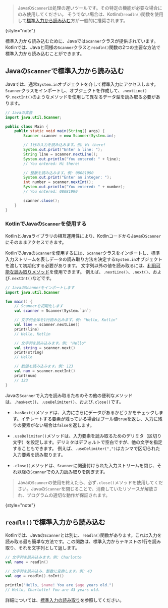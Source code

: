 [//]: # (title: 標準入力)

> Javaの`Scanner`は処理の遅いツールです。その特定の機能が必要な場合にのみ使用してください。
> そうでない場合は、Kotlinの`readln()`関数を使用して[標準入力から読み込む](basic-syntax.md#read-from-the-standard-input)方が一般的に推奨されます。
>
{style="note"}

標準入力から読み込むために、Javaでは`Scanner`クラスが提供されています。Kotlinでは、Javaと同様の`Scanner`クラスと`readln()`関数の2つの主要な方法で標準入力から読み込むことができます。

## Javaの`Scanner`で標準入力から読み込む

Javaでは、通常`System.in`オブジェクトを介して標準入力にアクセスします。`Scanner`クラスをインポートし、オブジェクトを作成して、`.nextLine()`や`.nextInt()`のようなメソッドを使用して異なるデータ型を読み取る必要があります。

```java
// Javaの実装
import java.util.Scanner;

public class Main {
    public static void main(String[] args) {
        Scanner scanner = new Scanner(System.in);

        // 1行の入力を読み込みます。例: Hi there!
        System.out.print("Enter a line: ");
        String line = scanner.nextLine();
        System.out.println("You entered: " + line);
        // You entered: Hi there!

        // 整数を読み込みます。例: 08081990
        System.out.print("Enter an integer: ");
        int number = scanner.nextInt();
        System.out.println("You entered: " + number);
        // You entered: 08081990

        scanner.close();
    }
}
```

### KotlinでJavaの`Scanner`を使用する

KotlinとJavaライブラリの相互運用性により、KotlinコードからJavaの`Scanner`にそのままアクセスできます。

KotlinでJavaの`Scanner`を使用するには、`Scanner`クラスをインポートし、標準入力ストリームを表しデータの読み取り方法を決定する`System.in`オブジェクトを渡して初期化する必要があります。
文字列以外の値を読み取るには、[利用可能な読み取りメソッド](https://docs.oracle.com/javase/8/docs/api/java/util/Scanner.html)を使用できます。
例えば、`.nextLine()`、`.next()`、および`.nextInt()`などです。

```kotlin
// JavaのScannerをインポートします
import java.util.Scanner

fun main() {
    // Scannerを初期化します
    val scanner = Scanner(System.`in`)

    // 文字列全体を1行読み込みます。例: "Hello, Kotlin"
    val line = scanner.nextLine()
    print(line)
    // Hello, Kotlin

    // 文字列を読み込みます。例: "Hello"
    val string = scanner.next()
    print(string)
    // Hello

    // 数値を読み込みます。例: 123
    val num = scanner.nextInt()
    print(num)
    // 123
}
```

Javaの`Scanner`で入力を読み取るためのその他の便利なメソッドは、`.hasNext()`、`.useDelimiter()`、および`.close()`です。

* `.hasNext()`メソッドは、入力にさらにデータがあるかどうかをチェックします。イテレートする要素が残っている場合はブール値`true`を返し、入力に残りの要素がない場合は`false`を返します。

* `.useDelimiter()`メソッドは、入力要素を読み取るためのデリミタ（区切り文字）を設定します。デリミタはデフォルトで空白ですが、他の文字を指定することもできます。
  例えば、`.useDelimiter(",")`はカンマで区切られた入力要素を読み取ります。

* `.close()`メソッドは、`Scanner`に関連付けられた入力ストリームを閉じ、それ以降の`Scanner`での入力読み取りを防ぎます。

> Javaの`Scanner`の使用を終えたら、必ず`.close()`メソッドを使用してください。Javaの`Scanner`を閉じることで、消費していたリソースが解放され、プログラムの適切な動作が保証されます。
>
{style="note"}

## `readln()`で標準入力から読み込む

Kotlinでは、Javaの`Scanner`とは別に、`readln()`関数があります。これは入力を読み取る最も簡単な方法です。この関数は、標準入力からテキストの1行を読み取り、それを文字列として返します。

```kotlin
// 文字列を読み込みます。例: Charlotte
val name = readln()

// 文字列を読み込み、整数に変換します。例: 43
val age = readln().toInt()

println("Hello, $name! You are $age years old.")
// Hello, Charlotte! You are 43 years old.
```

詳細については、[標準入力の読み取り](read-standard-input.md)を参照してください。